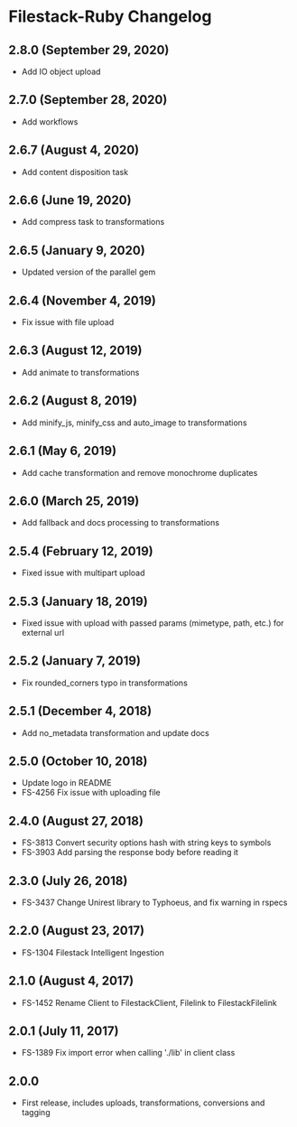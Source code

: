 # Filestack-Ruby Changelog

## 2.8.0 (September 29, 2020)
- Add IO object upload

## 2.7.0 (September 28, 2020)
- Add workflows

## 2.6.7 (August 4, 2020)
- Add content disposition task

## 2.6.6 (June 19, 2020)
- Add compress task to transformations

## 2.6.5 (January 9, 2020)
- Updated version of the parallel gem

## 2.6.4 (November 4, 2019)
- Fix issue with file upload

## 2.6.3 (August 12, 2019)
- Add animate to transformations

## 2.6.2 (August 8, 2019)
- Add minify_js, minify_css and auto_image to transformations

## 2.6.1 (May 6, 2019)
- Add cache transformation and remove monochrome duplicates

## 2.6.0 (March 25, 2019)
- Add fallback and docs processing to transformations

## 2.5.4 (February 12, 2019)
- Fixed issue with multipart upload

## 2.5.3 (January 18, 2019)
- Fixed issue with upload with passed params (mimetype, path, etc.) for external url

## 2.5.2 (January 7, 2019)
- Fix rounded_corners typo in transformations

## 2.5.1 (December 4, 2018)
- Add no_metadata transformation and update docs

## 2.5.0 (October 10, 2018)
- Update logo in README
- FS-4256 Fix issue with uploading file

## 2.4.0 (August 27, 2018)
- FS-3813 Convert security options hash with string keys to symbols
- FS-3903 Add parsing the response body before reading it

## 2.3.0 (July 26, 2018)
- FS-3437 Change Unirest library to Typhoeus, and fix warning in rspecs

## 2.2.0 (August 23, 2017)
- FS-1304 Filestack Intelligent Ingestion

## 2.1.0 (August 4, 2017)
- FS-1452 Rename Client to FilestackClient, Filelink to FilestackFilelink

## 2.0.1 (July 11, 2017)
- FS-1389 Fix import error when calling './lib' in client class

## 2.0.0
- First release, includes uploads, transformations, conversions and tagging
